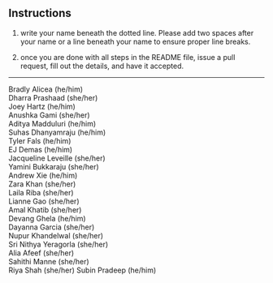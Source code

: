 ## Instructions

1) write your name beneath the dotted line. Please add two spaces after your name or a line beneath your name to ensure proper line breaks.  

2) once you are done with all steps in the README file, issue a pull request, fill out the details, and have it accepted.  

---------------------------------------------------------------------------------------------------------------------------------------

Bradly Alicea (he/him)    
Dharra Prashaad (she/her)  
Joey Hartz (he/him)      
Anushka Gami (she/her)    
Aditya Madduluri (he/him)    
Suhas Dhanyamraju (he/him)  
Tyler Fals (he/him)  
EJ Demas (he/him)   
Jacqueline Leveille (she/her)  
Yamini Bukkaraju (she/her)  
Andrew Xie (he/him)   
Zara Khan (she/her)         
Laila Riba (she/her)   
Lianne Gao (she/her)   
Amal Khatib (she/her)   
Devang Ghela (he/him)  
Dayanna Garcia (she/her)  
Nupur Khandelwal (she/her)  
Sri Nithya Yeragorla (she/her)  
Alia Afeef (she/her)   
Sahithi Manne (she/her)  
Riya Shah (she/her)
Subin Pradeep (he/him)
